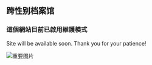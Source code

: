 ## 跨性别档案馆

### 這個網站目前已啟用維護模式

Site will be available soon. Thank you for your patience!

![重要图片](https://kairos.news/wp-content/uploads/2024/10/mt-sample-background.jpg)
